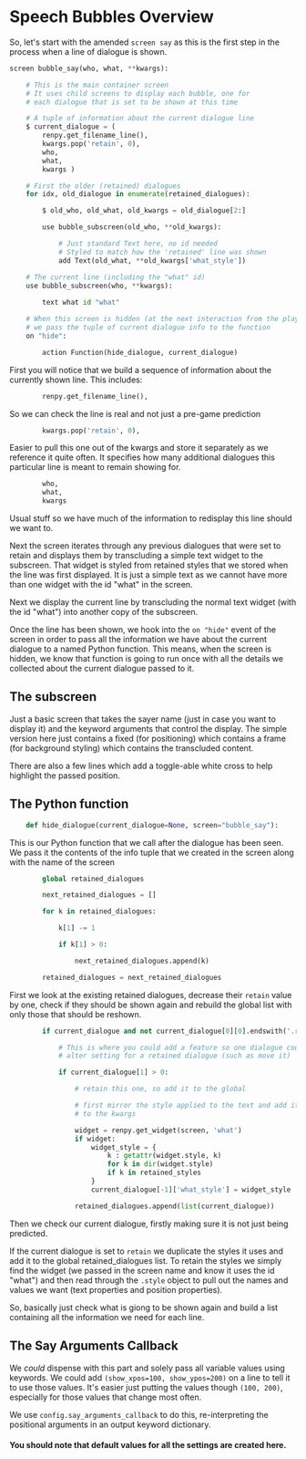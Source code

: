 # Speech Bubbles Overview

So, let's start with the amended `screen say` as this is the first step in the process when a line of dialogue is shown.

```py
screen bubble_say(who, what, **kwargs):

    # This is the main container screen
    # It uses child screens to display each bubble, one for 
    # each dialogue that is set to be shown at this time

    # A tuple of information about the current dialogue line
    $ current_dialogue = (
        renpy.get_filename_line(),
        kwargs.pop('retain', 0),
        who,
        what,
        kwargs )

    # First the older (retained) dialogues
    for idx, old_dialogue in enumerate(retained_dialogues):

        $ old_who, old_what, old_kwargs = old_dialogue[2:]

        use bubble_subscreen(old_who, **old_kwargs):

            # Just standard Text here, no id needed
            # Styled to match how the 'retained' line was shown
            add Text(old_what, **old_kwargs['what_style'])

    # The current line (including the "what" id)
    use bubble_subscreen(who, **kwargs):
    
        text what id "what"

    # When this screen is hidden (at the next interaction from the player)
    # we pass the tuple of current dialogue info to the function
    on "hide":

        action Function(hide_dialogue, current_dialogue)
```
First you will notice that we build a sequence of information about the currently shown line. This includes:
```py
        renpy.get_filename_line(),
```
So we can check the line is real and not just a pre-game prediction
```py
        kwargs.pop('retain', 0),
```
Easier to pull this one out of the kwargs and store it separately as we reference it quite often. It specifies how many additional dialogues this particular line is meant to remain showing for.
```py
        who,
        what,
        kwargs
```
Usual stuff so we have much of the information to redisplay this line should we want to.

Next the screen iterates through any previous dialogues that were set to retain and displays them by transcluding a simple text widget to the subscreen. That widget is styled from retained styles that we stored when the line was first displayed. It is just a simple text as we cannot have more than one widget with the id "what" in the screen.

Next we display the current line by transcluding the normal text widget (with the id "what") into another copy of the subscreen. 

Once the line has been shown, we hook into the `on "hide"` event of the screen in order to pass all the information we have about the current dialogue to a named Python function. This means, when the screen is hidden, we know that function is going to run once with all the details we collected about the current dialogue passed to it.

## The subscreen

Just a basic screen that takes the sayer name (just in case you want to display it) and the keyword arguments that control the display. The simple version here just contains a fixed (for positioning) which contains a frame (for background styling) which contains the transcluded content.

There are also a few lines which add a toggle-able white cross to help highlight the passed position.

## The Python function

```py
    def hide_dialogue(current_dialogue=None, screen="bubble_say"):
```
This is our Python function that we call after the dialogue has been seen. We pass it the contents of the info tuple that we created in the screen along with the name of the screen
```py
        global retained_dialogues

        next_retained_dialogues = []

        for k in retained_dialogues:

            k[1] -= 1

            if k[1] > 0:

                next_retained_dialogues.append(k)

        retained_dialogues = next_retained_dialogues
```
First we look at the existing retained dialogues, decrease their `retain` value by one, check if they should be shown again and rebuild the global list with only those that should be reshown.
```py
        if current_dialogue and not current_dialogue[0][0].endswith('.rpym'):

            # This is where you could add a feature so one dialogue could 
            # alter setting for a retained dialogue (such as move it)

            if current_dialogue[1] > 0:

                # retain this one, so add it to the global

                # first mirror the style applied to the text and add it
                # to the kwargs

                widget = renpy.get_widget(screen, 'what')
                if widget:
                    widget_style = {
                        k : getattr(widget.style, k)
                        for k in dir(widget.style)
                        if k in retained_styles
                    }
                    current_dialogue[-1]['what_style'] = widget_style

                retained_dialogues.append(list(current_dialogue))
```
Then we check our current dialogue, firstly making sure it is not just being predicted.

If the current dialogue is set to `retain` we duplicate the styles it uses and add it to the global retained_dialogues list.
To retain the styles we simply find the widget (we passed in the screen name and know it uses the id "what") and then read through the `.style` object to pull out the names and values we want (text properties and position properties).

So, basically just check what is giong to be shown again and build a list containing all the information we need for each line.

## The Say Arguments Callback

We *could* dispense with this part and solely pass all variable values using keywords. We could add `(show_xpos=100, show_ypos=200)` on a line to tell it to use those values. It's easier just putting the values though `(100, 200)`, especially for those values that change most often.

We use `config.say_arguments_callback` to do this, re-interpreting the positional arguments in an output keyword dictionary.

#### You should note that default values for all the settings are created here.

